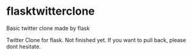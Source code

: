 # flasktwitterclone
Basic twitter clone made by flask


Twitter Clone for flask. Not finished yet. If you want to pull back, please dont hesitate. 
